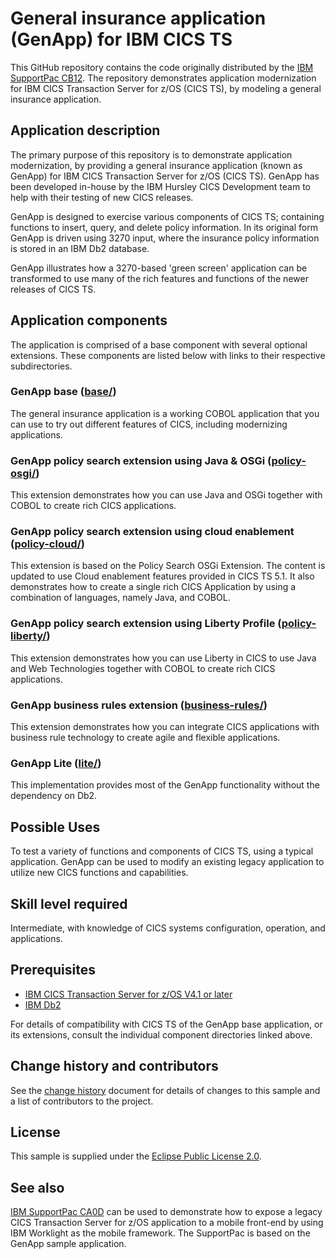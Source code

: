 # General insurance application (GenApp) for IBM CICS TS

This GitHub repository contains the code originally distributed by the
[IBM SupportPac CB12](https://www.ibm.com/support/pages/cb12-general-insurance-application-genapp-ibm-cics-ts).
The repository demonstrates application modernization for IBM CICS Transaction Server for
z/OS (CICS TS), by modeling a general insurance application.

## Application description

The primary purpose of this repository is to demonstrate application modernization, by providing a general insurance
application (known as GenApp) for IBM CICS Transaction Server for z/OS (CICS TS). GenApp has been developed in-house by
the IBM Hursley CICS Development team to help with their testing of new CICS releases.

GenApp is designed to exercise various components of CICS TS; containing functions to insert, query, and delete policy
information. In its original form GenApp is driven using 3270 input, where the insurance policy information is stored
in an IBM Db2 database.

GenApp illustrates how a 3270-based 'green screen' application can be transformed to use many of the rich features and
functions of the newer releases of CICS TS.

## Application components

The application is comprised of a base component with several optional extensions. These components are listed below
with links to their respective subdirectories.

### GenApp base ([base/](base/README.md))

The general insurance application is a working COBOL application that you can use to try out different features of CICS,
including modernizing applications.

### GenApp policy search extension using Java & OSGi ([policy-osgi/](policy-osgi/))

This extension demonstrates how you can use Java and OSGi together with COBOL to create rich CICS applications.

### GenApp policy search extension using cloud enablement ([policy-cloud/](policy-cloud/))

This extension is based on the Policy Search OSGi Extension. The content is updated to use Cloud enablement features
provided in CICS TS 5.1. It also demonstrates how to create a single rich CICS Application by using a combination of
languages, namely Java, and COBOL.

### GenApp policy search extension using Liberty Profile ([policy-liberty/](policy-liberty/))

This extension demonstrates how you can use Liberty in CICS to use Java and Web Technologies
together with COBOL to create rich CICS applications.

### GenApp business rules extension ([business-rules/](business-rules/))

This extension demonstrates how you can integrate CICS applications with business rule technology to create agile and
flexible applications.

### GenApp Lite ([lite/](lite/))

This implementation provides most of the GenApp functionality without the dependency on Db2.

## Possible Uses

To test a variety of functions and components of CICS TS, using a typical application. GenApp can be used to modify an
existing legacy application to utilize new CICS functions and capabilities.

## Skill level required

Intermediate, with knowledge of CICS systems configuration, operation, and applications.

## Prerequisites

* [IBM CICS Transaction Server for z/OS V4.1 or later](https://www.ibm.com/products/cics-transaction-server)
* [IBM Db2](https://www.ibm.com/analytics/db2)

For details of compatibility with CICS TS of the GenApp base application, or its extensions, consult the individual
component directories linked above.

## Change history and contributors

See the [change history](Changes.md) document for details of changes to this sample and a list of contributors to
the project.

## License

This sample is supplied under the [Eclipse Public License 2.0](LICENSE).

## See also

[IBM SupportPac CA0D](https://www.ibm.com/support/pages/ca0d-ibm-genapp-mobile-application-sample-cics-ts) can be used
to demonstrate how to expose a legacy CICS Transaction Server for z/OS application to a mobile front-end by using IBM
Worklight as the mobile framework. The SupportPac is based on the GenApp sample application.
